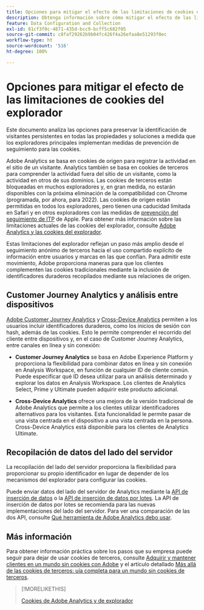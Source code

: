 ```yaml
---
title: Opciones para mitigar el efecto de las limitaciones de cookies del explorador
description: Obtenga información sobre cómo mitigar el efecto de las limitaciones de cookies del explorador para mejorar la recopilación de datos para Adobe Analytics.
feature: Data Configuration and Collection
exl-id: 81cf3f0c-4871-435d-bcc9-bcff5c682f05
source-git-commit: c8faf29262b9b04fc426f4a26efaa8e51293f0ec
workflow-type: ht
source-wordcount: '516'
ht-degree: 100%

---
```


# Opciones para mitigar el efecto de las limitaciones de cookies del explorador

Este documento analiza las opciones para preservar la identificación de visitantes persistentes en todas las propiedades y soluciones a medida que los exploradores principales implementan medidas de prevención de seguimiento para las cookies.

Adobe Analytics se basa en cookies de origen para registrar la actividad en el sitio de un visitante. Analytics también se basa en cookies de terceros para comprender la actividad fuera del sitio de un visitante, como la actividad en otros de sus dominios. Las cookies de terceros están bloqueadas en muchos exploradores y, en gran medida, no estarán disponibles con la próxima eliminación de la compatibilidad con Chrome (programada, por ahora, para 2022). Las cookies de origen están permitidas en todos los exploradores, pero tienen una caducidad limitada en Safari y en otros exploradores con las medidas de [prevención del seguimiento de ITP](https://webkit.org/tracking-prevention) de Apple. Para obtener más información sobre las limitaciones actuales de las cookies del explorador, consulte [Adobe Analytics y las cookies del explorador](cookies.md).

Estas limitaciones del explorador reflejan un paso más amplio desde el seguimiento anónimo de terceros hacia el uso compartido explícito de información entre usuarios y marcas en las que confían. Para admitir este movimiento, Adobe proporciona maneras para que los clientes complementen las cookies tradicionales mediante la inclusión de identificadores duraderos recopilados mediante sus relaciones de origen.

## Customer Journey Analytics y análisis entre dispositivos

[Adobe Customer Journey Analytics](https://experienceleague.adobe.com/docs/analytics-platform/using/cja-overview/cja-overview.html?lang=es) y [Cross-Device Analytics](/help/components/cda/overview.md) permiten a los usuarios incluir identificadores duraderos, como los inicios de sesión con hash, además de las cookies. Esto le permite comprender el recorrido del cliente entre dispositivos y, en el caso de Customer Journey Analytics, entre canales en línea y sin conexión:

* **Customer Journey Analytics** se basa en Adobe Experience Platform y proporciona la flexibilidad para combinar datos en línea y sin conexión en Analysis Workspace, en función de cualquier ID de cliente común. Puede especificar qué ID desea utilizar para un análisis determinado y explorar los datos en Analysis Workspace. Los clientes de Analytics Select, Prime y Ultimate pueden adquirir este producto adicional.

* **Cross-Device Analytics** ofrece una mejora de la versión tradicional de Adobe Analytics que permite a los clientes utilizar identificadores alternativos para los visitantes. Esta funcionalidad le permite pasar de una vista centrada en el dispositivo a una vista centrada en la persona. Cross-Device Analytics está disponible para los clientes de Analytics Ultimate.

## Recopilación de datos del lado del servidor

La recopilación del lado del servidor proporciona la flexibilidad para proporcionar su propio identificador en lugar de depender de los mecanismos del explorador para configurar las cookies.

Puede enviar datos del lado del servidor de Analytics mediante la [API de inserción de datos](https://github.com/AdobeDocs/analytics-1.4-apis/blob/master/docs/data-insertion-api/index.md) o la [API de inserción de datos por lotes](https://www.adobe.io/apis/experiencecloud/analytics/docs.html#!AdobeDocs/analytics-2.0-apis/master/bdia.md). La API de inserción de datos por lotes se recomienda para las nuevas implementaciones del lado del servidor. Para ver una comparación de las dos API, consulte [Qué herramienta de Adobe Analytics debo usar](https://experienceleague.adobe.com/docs/analytics/admin/admin-overview/which-analytics-tool.html?lang=es).

## Más información

Para obtener información práctica sobre los pasos que su empresa puede seguir para dejar de usar cookies de terceros, consulte [Adquirir y mantener clientes en un mundo sin cookies con Adobe](https://business.adobe.com/es/solutions/cookieless.html) y el artículo detallado [Más allá de las cookies de terceros: uía completa para un mundo sin cookies de terceros](https://business.adobe.com/content/dam/www/us/es/pdfs/Adobe_Thinking_Beyond_the_Third_Party_Cookie.pdf).

>[!MORELIKETHIS]
>
>[Cookies de Adobe Analytics y de explorador](cookies.md)
